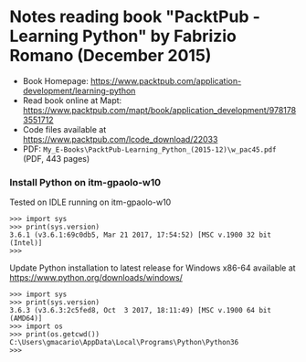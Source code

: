 # Notes reading book "PacktPub - Learning Python" by Fabrizio Romano (December 2015)

<!-- 2017-10-06 17:00 CEST -->

* Book Homepage: <https://www.packtpub.com/application-development/learning-python>
* Read book online at Mapt: <https://www.packtpub.com/mapt/book/application_development/9781783551712>
* Code files available at <https://www.packtpub.com/lcode_download/22033>
* PDF: `My_E-Books\PacktPub-Learning_Python_(2015-12)\w_pac45.pdf` (PDF, 443 pages)

### Install Python on itm-gpaolo-w10

Tested on IDLE running on itm-gpaolo-w10

```
>>> import sys
>>> print(sys.version)
3.6.1 (v3.6.1:69c0db5, Mar 21 2017, 17:54:52) [MSC v.1900 32 bit (Intel)]
>>>
```

<!-- 2017-10-20 14:45 CEST -->

Update Python installation to latest release for Windows x86-64 available at <https://www.python.org/downloads/windows/>

```
>>> import sys
>>> print(sys.version)
3.6.3 (v3.6.3:2c5fed8, Oct  3 2017, 18:11:49) [MSC v.1900 64 bit (AMD64)]
>>> import os
>>> print(os.getcwd())
C:\Users\gmacario\AppData\Local\Programs\Python\Python36
>>>
```

<!-- TODO -->

<!-- EOF -->
